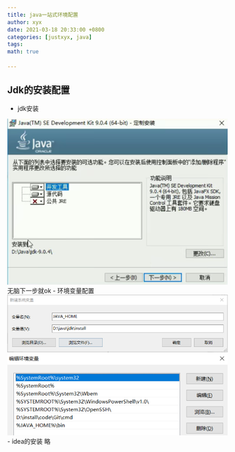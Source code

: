 ```yaml
---
title: java一站式环境配置
author: xyx
date: 2021-03-18 20:33:00 +0800
categories: [justxyx, java]
tags: 
math: true

---
```


## Jdk的安装配置
- jdk安装
<img src ="/assets/img/2021318/1616071088(1).jpg">
无脑下一步就ok
- 环境变量配置
<img src ="/assets/img/2021318/1616071527(1).jpg">
<img src ="/assets/img/2021318/1616071777(1).jpg">
- idea的安装
略
